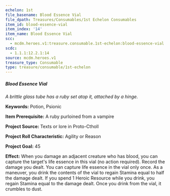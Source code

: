 ```yaml
---
echelon: 1st
file_basename: Blood Essence Vial
file_dpath: Treasures/Consumables/1st Echelon Consumables
item_id: blood-essence-vial
item_index: '14'
item_name: Blood Essence Vial
scc:
  - mcdm.heroes.v1:treasure.consumable.1st-echelon:blood-essence-vial
scdc:
  - 1.1.1:12.2.1:14
source: mcdm.heroes.v1
treasure_type: Consumable
type: treasure/consumable/1st-echelon
---
```


##### Blood Essence Vial

*A brittle glass tube has a ruby set atop it, attached by a hinge.*

**Keywords:** Potion, Psionic

**Item Prerequisite:** A ruby purloined from a vampire

**Project Source:** Texts or lore in Proto-Ctholl

**Project Roll Characteristic:** Agility or Reason

**Project Goal:** 45

**Effect:** When you damage an adjacent creature who has blood, you can capture the target's life essence in this vial (no action required). Record the damage you dealt. You can capture life essence in the vial only once. As a maneuver, you drink the contents of the vial to regain Stamina equal to half the damage dealt. If you spend 1 Heroic Resource while you drink, you regain Stamina equal to the damage dealt. Once you drink from the vial, it crumbles to dust.
